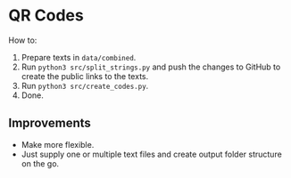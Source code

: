 # QR Codes

How to:

1. Prepare texts in `data/combined`.
2. Run `python3 src/split_strings.py` and push the changes to GitHub to create the public links to the texts.
3. Run `python3 src/create_codes.py`.
4. Done.


## Improvements

- Make more flexible.
- Just supply one or multiple text files and create output folder structure on the go.